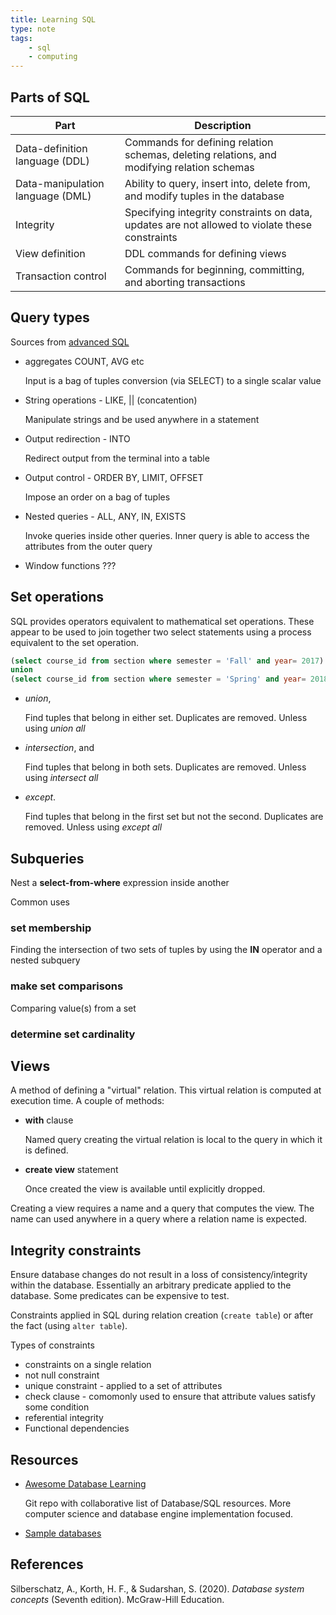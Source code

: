 ```yaml
---
title: Learning SQL
type: note
tags:
    - sql
    - computing
---
```




## Parts of SQL

| Part | Description |
|------|-------------|
| Data-definition language (DDL) | Commands for defining relation schemas, deleting relations, and modifying relation schemas |
| Data-manipulation language (DML) | Ability to query, insert into, delete from, and modify tuples in the database |
| Integrity | Specifying integrity constraints on data, updates are not allowed to violate these constraints |
| View definition | DDL commands for defining views |
| Transaction control | Commands for beginning, committing, and aborting transactions |

## Query types

Sources from [advanced SQL](https://15445.courses.cs.cmu.edu/fall2019/notes/02-advancedsql.pdf)

- aggregates COUNT, AVG etc

    Input is a bag of tuples conversion (via SELECT) to a single scalar value

- String operations - LIKE, || (concatention)

    Manipulate strings and be used anywhere in a statement

- Output redirection - INTO

    Redirect output from the terminal into a table

- Output control - ORDER BY, LIMIT, OFFSET

    Impose an order on a bag of tuples

- Nested queries - ALL, ANY, IN, EXISTS

    Invoke queries inside other queries. Inner query is able to access the attributes from the outer query

- Window functions ???

## Set operations

SQL provides operators equivalent to mathematical set operations. These appear to be used to join together two select statements using a process equivalent to the set operation. 

```sql
(select course_id from section where semester = 'Fall' and year= 2017) 
union 
(select course_id from section where semester = 'Spring' and year= 2018);
```

- _union_, 

    Find tuples that belong in either set. Duplicates are removed. Unless using _union all_

- _intersection_, and 

    Find tuples that belong in both sets. Duplicates are removed. Unless using _intersect all_

- _except_.

    Find tuples that belong in the first set but not the second. Duplicates are removed. Unless using _except all_

## Subqueries

Nest a **select-from-where** expression inside another

Common uses

### set membership 

Finding the intersection of two sets of tuples by using the **IN** operator and a nested subquery

### make set comparisons

Comparing value(s) from a set 

### determine set cardinality

## Views

A method of defining a "virtual" relation. This virtual relation is computed at execution time. A couple of methods:

- **with** clause 

    Named query creating the virtual relation is local to the query in which it is defined.

- **create view** statement

    Once created the view is available until explicitly dropped.

Creating a view requires a name and a query that computes the view. The name can used anywhere in a query where a relation name is expected.

## Integrity constraints

Ensure database changes do not result in a loss of consistency/integrity within the database. Essentially an arbitrary predicate applied to the database. Some predicates can be expensive to test.

Constraints applied in SQL during relation creation (`create table`) or after the fact (using `alter table`).

Types of constraints

- constraints on a single relation 
- not null constraint
- unique constraint - applied to a set of attributes
- check clause - comomonly used to ensure that attribute values satisfy some condition
- referential integrity
- Functional dependencies



## Resources

- [Awesome Database Learning](https://github.com/pingcap/awesome-database-learning?tab=readme-ov-file)

    Git repo with collaborative list of Database/SQL resources. More computer science and database engine implementation focused.

- [Sample databases](https://www.reddit.com/r/SQL/comments/s0tbnw/is_there_a_place_i_can_download_sample_databases/)

## References

Silberschatz, A., Korth, H. F., & Sudarshan, S. (2020). *Database system concepts* (Seventh edition). McGraw-Hill Education.


